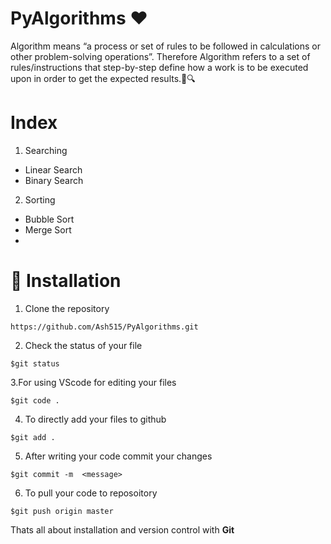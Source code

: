 # PyAlgorithms ❤
 Algorithm means “a process or set of rules to be followed in calculations or other problem-solving operations”. Therefore Algorithm refers to a set of rules/instructions that step-by-step define how a work is to be executed upon in order to get the expected results.📝🔍
 
 # Index
1. Searching
  - Linear Search 
  - Binary Search
2. Sorting 
  - Bubble Sort
  - Merge Sort
  -  
 
 
# 🚀&nbsp;Installation 
1. Clone the repository 
```
https://github.com/Ash515/PyAlgorithms.git
```
2. Check the status of your file 
```
$git status
```

3.For using VScode for editing your files 
```
$git code .
```
4. To directly add your files to github
```
$git add .
```
5. After writing your code commit your changes 
```
$git commit -m  <message>
```
6. To pull your code to reposoitory
```
$git push origin master
```
Thats all about installation and version control with **Git**
